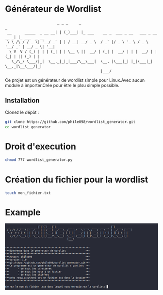 # Générateur de Wordlist
```
                        _ _ _     _                                         _             
 __      _____  _ __ __| | (_)___| |_ ___    __ _  ___ _ __   ___ _ __ __ _| |_ ___  _ __ 
 \ \ /\ / / _ \| '__/ _` | | / __| __/ _ \  / _` |/ _ \ '_ \ / _ \ '__/ _` | __/ _ \| '__|
  \ V  V / (_) | | | (_| | | \__ \ ||  __/ | (_| |  __/ | | |  __/ | | (_| | || (_) | |   
   \_/\_/ \___/|_|  \__,_|_|_|___/\__\___|  \__, |\___|_| |_|\___|_|  \__,_|\__\___/|_|   
                                            |___/                                         
```
Ce projet est un générateur de wordlist simple pour Linux.Avec aucun module à importer.Crée pour être le plsu simple possible.

## Installation

Clonez le dépôt :

```bash
git clone https://github.com/phile098/wordlist_generator.git
cd wordlist_generator

```
# Droit d'execution

```bash
chmod 777 wordlist_generator.py

```
# Création du fichier pour la wordlist 
```bash
touch mon_fichier.txt
```
# Example 
![Mon image](/capture.png)
